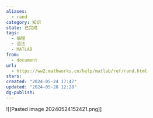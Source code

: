 ```yaml
---
aliases:
  - rand
category: 知识
state: 已完成
tags:
  - 编程
  - 语法
  - MATLAB
from:
  - document
url:
  - https://ww2.mathworks.cn/help/matlab/ref/rand.html
stars: 
created: "2024-05-24 17:47"
updated: "2024-05-28 12:28"
dg-publish: 
---
```

![[Pasted image 20240524152421.png]]